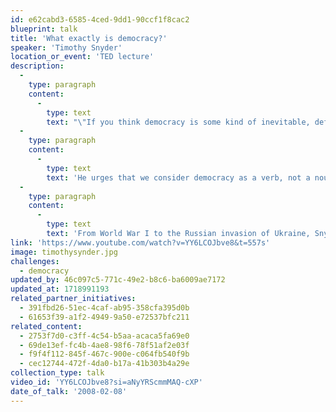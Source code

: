 ```yaml
---
id: e62cabd3-6585-4ced-9dd1-90ccf1f8cac2
blueprint: talk
title: 'What exactly is democracy?'
speaker: 'Timothy Snyder'
location_or_event: 'TED lecture'
description:
  -
    type: paragraph
    content:
      -
        type: text
        text: "\"If you think democracy is some kind of inevitable, default setting for the world, then you aren't going to have it for very long.\" Yale University historian Timothy Snyder, in the first ten minutes of this TED talk, describes\_what a dynamic thing democracy is and how hard it is to hold on to. "
  -
    type: paragraph
    content:
      -
        type: text
        text: 'He urges that we consider democracy as a verb, not a noun. He describes how it exists inside us. And he mentions the dangers of “procedures.”'
  -
    type: paragraph
    content:
      -
        type: text
        text: 'From World War I to the Russian invasion of Ukraine, Snyder also dives into the structures that uplift and tear down political systems, offering historical perspective on the current state of democracy throughout the world as well as discussing patterns of thought that lead to tyranny. Not least, he introduces a new approach to democracy that could help create and protect a future of freedom.'
link: 'https://www.youtube.com/watch?v=YY6LCOJbve8&t=557s'
image: timothysynder.jpg
challenges:
  - democracy
updated_by: 46c097c5-771c-49e2-b8c6-ba6009ae7172
updated_at: 1718991193
related_partner_initiatives:
  - 391fbd26-51ec-4caf-ab95-358cfa395d0b
  - 61653f39-a1f2-4949-9a50-e72537bfc211
related_content:
  - 2753f7d0-c3ff-4c54-b5aa-acaca5fa69e0
  - 69de13ef-fc4b-4ae8-98f6-78f51af2e03f
  - f9f4f112-845f-467c-900e-c064fb540f9b
  - cec12744-472f-4da0-b17a-41b303b4a29e
collection_type: talk
video_id: 'YY6LCOJbve8?si=aNyYRScmmMAQ-cXP'
date_of_talk: '2008-02-08'
---
```

